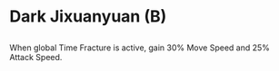 # Dark Jixuanyuan (B)

## 

When global Time Fracture is active, gain 30% Move Speed and 25% Attack Speed.